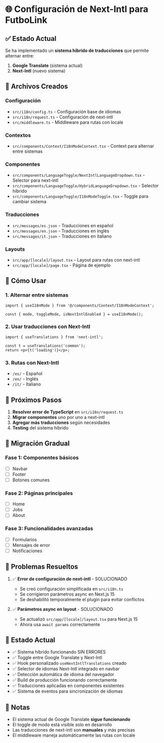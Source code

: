 # 🌐 Configuración de Next-Intl para FutboLink

## ✅ Estado Actual

Se ha implementado un **sistema híbrido de traducciones** que permite alternar entre:

1. **Google Translate** (sistema actual)
2. **Next-Intl** (nuevo sistema)

## 🚀 Archivos Creados

### Configuración
- `src/i18n/config.ts` - Configuración base de idiomas
- `src/i18n/request.ts` - Configuración de next-intl
- `src/middleware.ts` - Middleware para rutas con locale

### Contextos
- `src/components/Context/I18nModeContext.tsx` - Context para alternar entre sistemas

### Componentes
- `src/components/LanguageToggle/NextIntlLanguageDropdown.tsx` - Selector para next-intl
- `src/components/LanguageToggle/HybridLanguageDropdown.tsx` - Selector híbrido
- `src/components/LanguageToggle/I18nModeToggle.tsx` - Toggle para cambiar sistema

### Traducciones
- `src/messages/es.json` - Traducciones en español
- `src/messages/en.json` - Traducciones en inglés  
- `src/messages/it.json` - Traducciones en italiano

### Layouts
- `src/app/[locale]/layout.tsx` - Layout para rutas con next-intl
- `src/app/[locale]/page.tsx` - Página de ejemplo

## 🔧 Cómo Usar

### 1. Alternar entre sistemas
```tsx
import { useI18nMode } from '@/components/Context/I18nModeContext';

const { mode, toggleMode, isNextIntlEnabled } = useI18nMode();
```

### 2. Usar traducciones con Next-Intl
```tsx
import { useTranslations } from 'next-intl';

const t = useTranslations('common');
return <p>{t('loading')}</p>;
```

### 3. Rutas con Next-Intl
- `/es/` - Español
- `/en/` - Inglés
- `/it/` - Italiano

## 🎯 Próximos Pasos

1. **Resolver error de TypeScript** en `src/i18n/request.ts`
2. **Migrar componentes** uno por uno a next-intl
3. **Agregar más traducciones** según necesidades
4. **Testing** del sistema híbrido

## 🔄 Migración Gradual

### Fase 1: Componentes básicos
- [ ] Navbar
- [ ] Footer  
- [ ] Botones comunes

### Fase 2: Páginas principales
- [ ] Home
- [ ] Jobs
- [ ] About

### Fase 3: Funcionalidades avanzadas
- [ ] Formularios
- [ ] Mensajes de error
- [ ] Notificaciones

## 🐛 Problemas Resueltos

1. ✅ **Error de configuración de next-intl** - SOLUCIONADO
   - Se creó configuración simplificada en `src/i18n.ts`
   - Se corrigieron parámetros async en Next.js 15
   - Se deshabilitó temporalmente el plugin para evitar conflictos

2. ✅ **Parámetros async en layout** - SOLUCIONADO
   - Se actualizó `src/app/[locale]/layout.tsx` para Next.js 15
   - Ahora usa `await params` correctamente

## 🎯 Estado Actual

- ✅ Sistema híbrido funcionando SIN ERRORES
- ✅ Toggle entre Google Translate y Next-Intl
- ✅ Hook personalizado `useNextIntlTranslations` creado
- ✅ Selector de idiomas Next-Intl integrado en navbar
- ✅ Detección automática de idioma del navegador
- ✅ Build de producción funcionando correctamente
- ✅ Traducciones aplicadas en componentes existentes
- ✅ Sistema de eventos para sincronización de idiomas

## 📝 Notas

- El sistema actual de Google Translate **sigue funcionando**
- El toggle de modo está visible solo en desarrollo
- Las traducciones de next-intl son **manuales** y más precisas
- El middleware maneja automáticamente las rutas con locale
